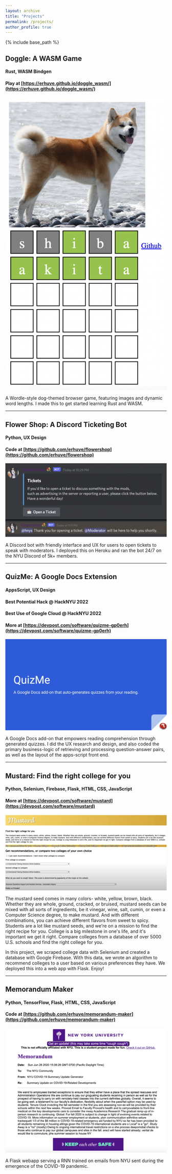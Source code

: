 ```yaml
---
layout: archive
title: "Projects"
permalink: /projects/
author_profile: true
---
```


{% include base_path %}

## Doggle: A WASM Game

#### Rust, WASM Bindgen

#### Play at [https://erhuve.github.io/doggle_wasm/](https://erhuve.github.io/doggle_wasm/)

![Screenshot of Doggle](image.png)

A Wordle-style dog-themed browser game, featuring images and dynamic word lengths. I made this to get started learning Rust and WASM.

---

## Flower Shop: A Discord Ticketing Bot

#### Python, UX Design

#### Code at [https://github.com/erhuve/flowershop](https://github.com/erhuve/flowershop)

![Screenshot of Flower Shop](image-1.png)

A Discord bot with friendly interface and UX for users to open tickets to speak with moderators. I deployed this on Heroku and ran the bot 24/7 on the NYU Discord of 5k+ members.

---

## QuizMe: A Google Docs Extension

#### AppsScript, UX Design

#### Best Potential Hack @ HackNYU 2022

#### Best Use of Google Cloud @ HackNYU 2022

#### More at [https://devpost.com/software/quizme-gp0erh](https://devpost.com/software/quizme-gp0erh)

![Hero Image for QuizMe](image-2.png)

A Google Docs add-on that empowers reading comprehension through generated quizzes. I did the UX research and design, and also coded the primary business-logic of retrieving and processing question-answer pairs, as well as the layout of the apps-script front end.

---

## Mustard: Find the right college for you

#### Python, Selenium, Firebase, Flask, HTML, CSS, JavaScript

#### More at [https://devpost.com/software/mustard](https://devpost.com/software/mustard)

![Screenshot of Mustard](image-3.png)

The mustard seed comes in many colors- white, yellow, brown, black. Whether they are whole, ground, cracked, or bruised, mustard seeds can be mixed with all sorts of ingredients, be it vinegar, wine, salt, cumin, or even a Computer Science degree, to make mustard. And with different combinations, you can achieve different flavors from sweet to spicy. Students are a lot like mustard seeds, and we're on a mission to find the right recipe for you. College is a big milestone in one's life, and it's important we get it right. Compare colleges from a database of over 5000 U.S. schools and find the right college for you.

In this project, we scraped college data with Selenium and created a database with Google Firebase. With this data, we wrote an algorithm to recommend colleges to a user based on various preferences they have. We deployed this into a web app with Flask. Enjoy!

---

## Memorandum Maker

#### Python, TensorFlow, Flask, HTML, CSS, JavaScript

#### Code at [https://github.com/erhuve/memorandum-maker](https://github.com/erhuve/memorandum-maker)

![Screenshot of Memorandum Maker](image-4.png)

A Flask webapp serving a RNN trained on emails from NYU sent during the emergence of the COVID-19 pandemic.
